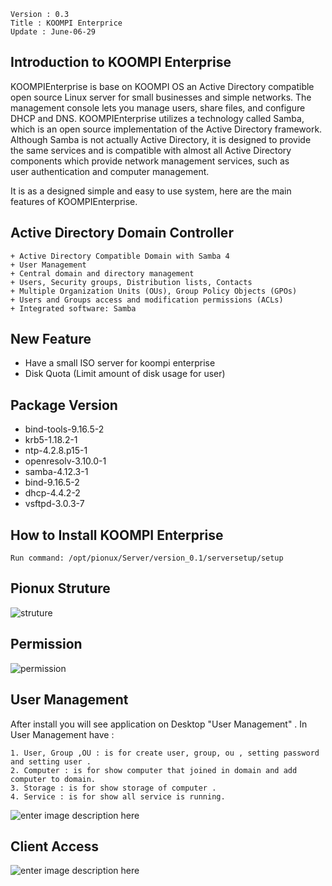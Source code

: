 ```
Version : 0.3
Title : KOOMPI Enterprice
Update : June-06-29
```
##  Introduction to KOOMPI Enterprise

KOOMPIEnterprise is base on KOOMPI OS  an Active Directory compatible open source Linux server for small businesses and simple networks. The management console lets you manage users, share files, and configure DHCP and DNS. KOOMPIEnterprise utilizes a technology called Samba, which is an open source implementation of the Active Directory framework. Although Samba is not actually Active Directory, it is designed to provide the same services and is compatible with almost all Active Directory components which provide network management services, such as  
user authentication and computer management.

It is as a designed simple and easy to use system, here are the main features of KOOMPIEnterprise.

## Active Directory Domain Controller
```
+ Active Directory Compatible Domain with Samba 4
+ User Management
+ Central domain and directory management
+ Users, Security groups, Distribution lists, Contacts
+ Multiple Organization Units (OUs), Group Policy Objects (GPOs)
+ Users and Groups access and modification permissions (ACLs)
+ Integrated software: Samba
```
## New Feature
* Have a small ISO server for koompi enterprise
* Disk Quota (Limit amount of disk usage for user)

## Package Version
* bind-tools-9.16.5-2
* krb5-1.18.2-1
* ntp-4.2.8.p15-1
* openresolv-3.10.0-1
* samba-4.12.3-1
* bind-9.16.5-2
* dhcp-4.4.2-2
* vsftpd-3.0.3-7

## How to Install KOOMPI Enterprise
```
Run command: /opt/pionux/Server/version_0.1/serversetup/setup
```

## Pionux Struture

![](https://lh3.googleusercontent.com/nKxXTE_t9b2gZBNeIF8tSlx67SkZmW-B3hAr-lOL8Kkk8FUqPRZvba0zR9Jgf-qFIfAxWXhQeqoT "struture")
## Permission

![](https://lh3.googleusercontent.com/_BKDgp9DdshRnMF2kqS-13UwkxY1qBUf993xHxmFB93MPVW4mhmzDbtZzHqZAc8RifRqC_QDBZZc "permission")
## User Management

After install you will see application on Desktop "User Management" . In User Management have :
```
1. User, Group ,OU : is for create user, group, ou , setting password and setting user .
2. Computer : is for show computer that joined in domain and add computer to domain.
3. Storage : is for show storage of computer .
4. Service : is for show all service is running.
```

![enter image description here](https://lh3.googleusercontent.com/t03ZRQz3vTYw-I1aQ1_XD_y6pGiVf9fN-82KzZyYrFNgwRQR705RCWcxgEfMijbBBFqdpRTakp71)

## Client Access
![enter image description here](https://lh3.googleusercontent.com/hv2AzQtvEE2y0x9-fF5KfX1jdvamlo6qQMkptw88ZE72MovZHrMumzLIuyHH_HP3ABaP_cl_4NqZ)

